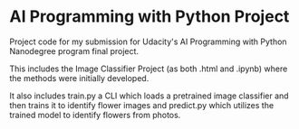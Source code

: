 # AI Programming with Python Project

Project code for my submission for Udacity's AI Programming with Python Nanodegree program final project. 

This includes the Image Classifier Project (as both .html and .ipynb) where the methods were initially developed.

It also includes train.py a CLI which loads a pretrained image classifier and then trains it to identify flower images and predict.py which utilizes the trained model to identify flowers from photos.
